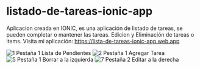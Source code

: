# listado-de-tareas-ionic-app
Aplicacion creada en IONIC, es una aplicación de listado de tareas, se pueden completar o mantener las tareas. Edicion y Eliminación de tareas o items. Visita mi aplicación:  https://lista-de-tareas-ionic-app.web.app

![1 Pestaña 1 Lista de Pendientes](https://user-images.githubusercontent.com/69488860/141693432-cf70fb4a-df36-4abd-a543-ee4228291d68.jpg)
![2 Pestaña 1 Agregar Tarea](https://user-images.githubusercontent.com/69488860/141693436-75b07283-ece5-47fe-b594-cd271054913d.jpg)
![5 Pestaña 1 Borrar a la izquierda](https://user-images.githubusercontent.com/69488860/141693441-04d8dda3-c931-4cf1-9055-c105c993adb8.jpg)
![7  Pestaña 2 Editar a la derecha](https://user-images.githubusercontent.com/69488860/141693445-69976f60-d4dd-429a-8c6d-45be8b0846a5.jpg)
